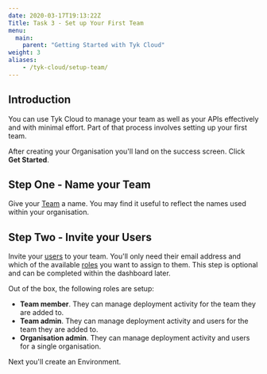 ```yaml
---
date: 2020-03-17T19:13:22Z
Title: Task 3 - Set up Your First Team
menu:
  main:
    parent: "Getting Started with Tyk Cloud"
weight: 3
aliases:
    - /tyk-cloud/setup-team/
---
```


## Introduction

You can use Tyk Cloud to manage your team as well as your APIs effectively and with minimal effort. Part of that process involves setting up your first team.

After creating your Organisation you'll land on the success screen. Click **Get Started**.

## Step One - Name your Team

Give your [Team](/tyk-cloud/troubleshooting-support/glossary/#team) a name. You may find it useful to reflect the names used within your organisation.

## Step Two - Invite your Users

Invite your [users](/tyk-cloud/troubleshooting-support/glossary/#user) to your team. You'll only need their email address and which of the available [roles](/tyk-cloud/troubleshooting-support/glossary/#role) you want to assign to them. This step is optional and can be completed within the dashboard later.

Out of the box, the following roles are setup:

* **Team member**. They can manage deployment activity for the team they are added to.
* **Team admin**. They can manage deployment activity and users for the team they are added to.
* **Organisation admin**. They can manage deployment activity and users for a single organisation.

Next you'll create an Environment.
